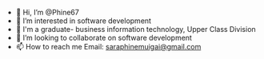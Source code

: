 - 👋 Hi, I’m @Phine67
- 👀 I’m interested in software development
- 🌱 I'm a graduate- business information technology, Upper Class Division
- 💞️ I’m looking to collaborate on software development
- 📫 How to reach me Email: saraphinemuigai@gmail.com

<!---
Phine67/Phine67 is a ✨ special ✨ repository because its `README.md` (this file) appears on your GitHub profile.
You can click the Preview link to take a look at your changes.
--->
